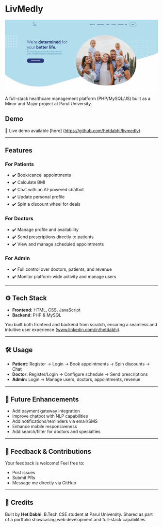 # LivMedly

![Cover](https://raw.githubusercontent.com/hetdabhi/livmedly/main/livmedly.png)

A full-stack healthcare management platform (PHP/MySQL/JS) built as a Minor and Major project at Parul University.

## Demo

🔗 Live demo available \[here] (https://github.com/hetdabhi/livmedly).

---

## Features

### For **Patients**

* ✔️ Book/cancel appointments
* ✔️ Calculate BMI
* ✔️ Chat with an AI-powered chatbot
* ✔️ Update personal profile
* ✔️ Spin a discount wheel for deals

### For **Doctors**

* ✔️ Manage profile and availability
* ✔️ Send prescriptions directly to patients
* ✔️ View and manage scheduled appointments

### For **Admin**

* ✔️ Full control over doctors, patients, and revenue
* ✔️ Monitor platform-wide activity and manage users

---

## ⚙️ Tech Stack

* **Frontend:** HTML, CSS, JavaScript
* **Backend:** PHP & MySQL

You built both frontend and backend from scratch, ensuring a seamless and intuitive user experience (www.linkedin.com/in/hetdabhi).

---

## 🛠️ Usage

* **Patient:** Register → Login → Book appointments → Spin discounts → Chat
* **Doctor:** Register/Login → Configure schedule → Send prescriptions
* **Admin:** Login → Manage users, doctors, appointments, revenue

---

## 🎯 Future Enhancements

* Add payment gateway integration
* Improve chatbot with NLP capabilities
* Add notifications/reminders via email/SMS
* Enhance mobile responsiveness
* Add search/filter for doctors and specialties

---

## 📝 Feedback & Contributions

Your feedback is welcome! Feel free to:

* Post issues
* Submit PRs
* Message me directly via GitHub

---

## 📌 Credits

Built by **Het Dabhi**, B.Tech CSE student at Parul University. Shared as part of a portfolio showcasing web development and full-stack capabilities.
